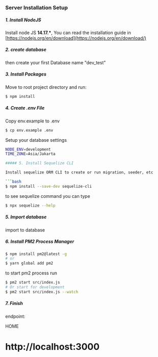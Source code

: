 ### Server Installation Setup

##### 1. Install NodeJS

Install node JS **14.17.\***, You can read the installation guide in [https://nodejs.org/en/download](https://nodejs.org/en/download/)

##### 2. create database

then create your first Database name "dev_test"

##### 3. Install Packages

Move to root project directory and run:

```bash
$ npm install
```

##### 4. Create .env File

Copy env.example to .env

```bash
$ cp env.example .env
```

Setup your database settings

````bash
NODE_ENV=development
TIME_ZONE=Asia/Jakarta

##### 5. Install Sequelize CLI

Install sequelize ORM CLI to create or run migration, seeder, etc

```bash
$ npm install --save-dev sequelize-cli
````

to see sequelize command you can type

```bash
$ npx sequelize --help
```

##### 5. Import database

import to database

##### 6. Install PM2 Process Manager

```bash
$ npm install pm2@latest -g
# or
$ yarn global add pm2
```

to start pm2 process run

```bash
$ pm2 start src/index.js
# Or start for development
$ pm2 start src/index.js --watch
```

##### 7. Finish

endpoint:

HOME

# http://localhost:3000
